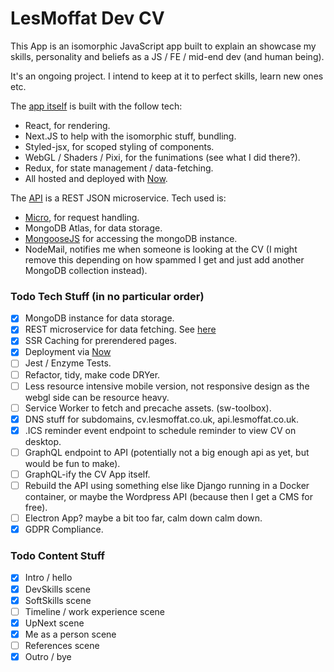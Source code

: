 LesMoffat Dev CV
================

This App is an isomorphic JavaScript app built to explain an showcase my skills, personality and beliefs as a JS / FE / mid-end dev (and human being).

It's an ongoing project. I intend to keep at it to perfect skills, learn new ones etc.

The [app itself](https://cv.lesmoffat.co.uk/cv) is built with the follow tech: 
- React, for rendering.
- Next.JS to help with the isomorphic stuff, bundling.
- Styled-jsx, for scoped styling of components.
- WebGL / Shaders / Pixi, for the funimations (see what I did there?).
- Redux, for state management / data-fetching.
- All hosted and deployed with [Now](http://zeit.co/now).

The [API](https://github.com/lesbaa/cv-api) is a REST JSON microservice. Tech used is:
- [Micro](https://github.com/zeit/micro), for request handling.
- MongoDB Atlas, for data storage.
- [MongooseJS](https://mongoosejs.com/) for accessing the mongoDB instance.
- NodeMail, notifies me when someone is looking at the CV (I might remove this depending on how spammed I get and just add another MongoDB collection instead).

### Todo Tech Stuff (in no particular order)
- [x] MongoDB instance for data storage.
- [x] REST microservice for data fetching. See [here](https://github.com/lesbaa/cv-api)
- [x] SSR Caching for prerendered pages.
- [x] Deployment via [Now](http://zeit.co/now)
- [ ] Jest / Enzyme Tests.
- [ ] Refactor, tidy, make code DRYer.
- [ ] Less resource intensive mobile version, not responsive design as the webgl side can be resource heavy.
- [ ] Service Worker to fetch and precache assets. (sw-toolbox).
- [x] DNS stuff for subdomains, cv.lesmoffat.co.uk, api.lesmoffat.co.uk.
- [x] .ICS reminder event endpoint to schedule reminder to view CV on desktop.
- [ ] GraphQL endpoint to API (potentially not a big enough api as yet, but would be fun to make).
- [ ] GraphQL-ify the CV App itself.
- [ ] Rebuild the API using something else like Django running in a Docker container, or maybe the Wordpress API (because then I get a CMS for free).
- [ ] Electron App? maybe a bit too far, calm down calm down.
- [x] GDPR Compliance.

### Todo Content Stuff

- [x] Intro / hello
- [x] DevSkills scene
- [x] SoftSkills scene
- [ ] Timeline / work experience scene
- [x] UpNext scene
- [x] Me as a person scene
- [ ] References scene
- [x] Outro / bye